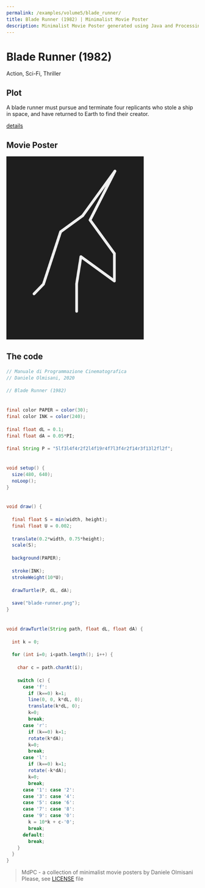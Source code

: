 ```yaml
---
permalink: /examples/volume5/blade_runner/
title: Blade Runner (1982) | Minimalist Movie Poster
description: Minimalist Movie Poster generated using Java and Processing.
---
```


# Blade Runner (1982)

Action, Sci-Fi, Thriller

## Plot
A blade runner must pursue and terminate four replicants who stole a ship in space, and have returned to Earth to find their creator.

[details](https://www.imdb.com/title/tt0083658/)

## Movie Poster
<img src="blade-runner.png"  width="360px" title="Blade Runner">


## The code
```java
// Manuale di Programmazione Cinematografica
// Daniele Olmisani, 2020

// Blade Runner (1982)


final color PAPER = color(30);
final color INK = color(240);

final float dL = 0.1;
final float dA = 0.05*PI;

final String P = "5lf3l4f4r2f2l4f19r4f7l3f4r2f14r3f13l2fl2f";


void setup() {
  size(480, 640);
  noLoop();
}


void draw() {
  
  final float S = min(width, height);
  final float U = 0.002;
  
  translate(0.2*width, 0.75*height);
  scale(S);
  
  background(PAPER);
  
  stroke(INK);
  strokeWeight(10*U);
  
  drawTurtle(P, dL, dA);
  
  save("blade-runner.png");
}


void drawTurtle(String path, float dL, float dA) {
  
  int k = 0;
  
  for (int i=0; i<path.length(); i++) {
    
    char c = path.charAt(i);
    
    switch (c) {
      case 'f':
        if (k==0) k=1;
        line(0, 0, k*dL, 0);
        translate(k*dL, 0);
        k=0;
        break;
      case 'r':
        if (k==0) k=1;
        rotate(k*dA);
        k=0;
        break;
      case 'l':
        if (k==0) k=1;
        rotate(-k*dA);
        k=0;
        break;
      case '1': case '2': 
      case '3': case '4':
      case '5': case '6':
      case '7': case '8':
      case '9': case '0':
        k = 10*k + c-'0'; 
        break;
      default:
        break;
    }
  }
}

```

> MdPC - a collection of minimalist movie posters
> by Daniele Olmisani
> Please, see [LICENSE](../../../LICENSE) file
